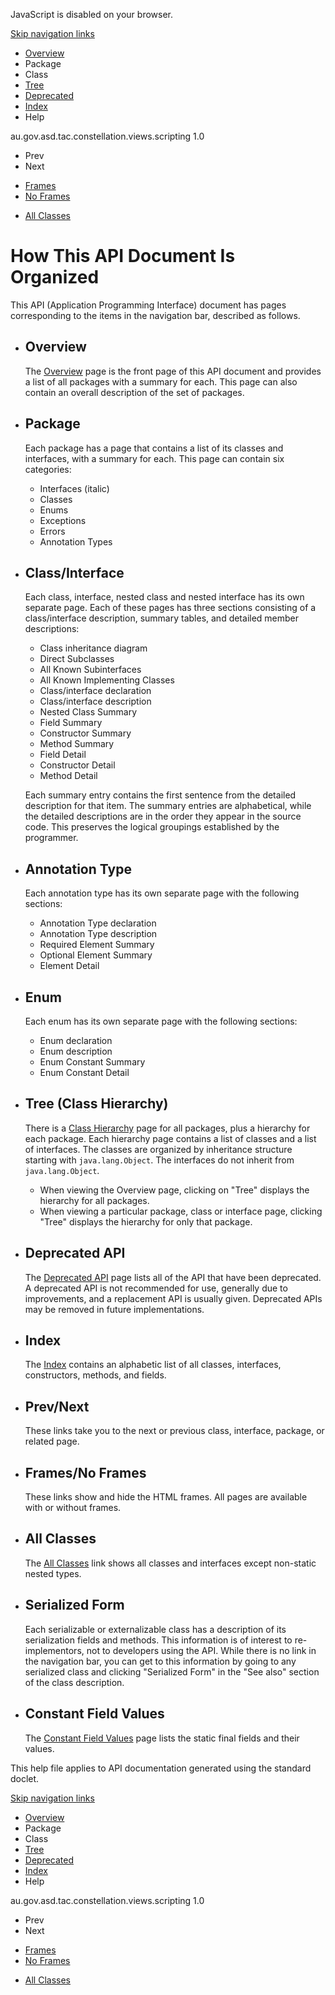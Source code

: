 <div>

JavaScript is disabled on your browser.

</div>

<div class="topNav">

<span id="navbar.top"></span>

<div class="skipNav">

[Skip navigation links](#skip.navbar.top "Skip navigation links")

</div>

<span id="navbar.top.firstrow"></span>

-   [Overview](overview-summary.html)
-   Package
-   Class
-   [Tree](overview-tree.html)
-   [Deprecated](deprecated-list.html)
-   [Index](index-all.html)
-   Help

<div class="aboutLanguage">

au.gov.asd.tac.constellation.views.scripting 1.0

</div>

</div>

<div class="subNav">

-   Prev
-   Next

<!-- -->

-   [Frames](index.html?help-doc.html)
-   [No Frames](help-doc.html)

<!-- -->

-   [All Classes](allclasses-noframe.html)

<div>

</div>

<span id="skip.navbar.top"></span>

</div>

<div class="header">

# How This API Document Is Organized

<div class="subTitle">

This API (Application Programming Interface) document has pages
corresponding to the items in the navigation bar, described as follows.

</div>

</div>

<div class="contentContainer">

-   ## Overview

    The [Overview](overview-summary.html) page is the front page of this
    API document and provides a list of all packages with a summary for
    each. This page can also contain an overall description of the set
    of packages.

-   ## Package

    Each package has a page that contains a list of its classes and
    interfaces, with a summary for each. This page can contain six
    categories:

    -   Interfaces (italic)
    -   Classes
    -   Enums
    -   Exceptions
    -   Errors
    -   Annotation Types

-   ## Class/Interface

    Each class, interface, nested class and nested interface has its own
    separate page. Each of these pages has three sections consisting of
    a class/interface description, summary tables, and detailed member
    descriptions:

    -   Class inheritance diagram
    -   Direct Subclasses
    -   All Known Subinterfaces
    -   All Known Implementing Classes
    -   Class/interface declaration
    -   Class/interface description

    <!-- -->

    -   Nested Class Summary
    -   Field Summary
    -   Constructor Summary
    -   Method Summary

    <!-- -->

    -   Field Detail
    -   Constructor Detail
    -   Method Detail

    Each summary entry contains the first sentence from the detailed
    description for that item. The summary entries are alphabetical,
    while the detailed descriptions are in the order they appear in the
    source code. This preserves the logical groupings established by the
    programmer.

-   ## Annotation Type

    Each annotation type has its own separate page with the following
    sections:

    -   Annotation Type declaration
    -   Annotation Type description
    -   Required Element Summary
    -   Optional Element Summary
    -   Element Detail

-   ## Enum

    Each enum has its own separate page with the following sections:

    -   Enum declaration
    -   Enum description
    -   Enum Constant Summary
    -   Enum Constant Detail

-   ## Tree (Class Hierarchy)

    There is a [Class Hierarchy](overview-tree.html) page for all
    packages, plus a hierarchy for each package. Each hierarchy page
    contains a list of classes and a list of interfaces. The classes are
    organized by inheritance structure starting with `java.lang.Object`.
    The interfaces do not inherit from `java.lang.Object`.

    -   When viewing the Overview page, clicking on "Tree" displays the
        hierarchy for all packages.
    -   When viewing a particular package, class or interface page,
        clicking "Tree" displays the hierarchy for only that package.

-   ## Deprecated API

    The [Deprecated API](deprecated-list.html) page lists all of the API
    that have been deprecated. A deprecated API is not recommended for
    use, generally due to improvements, and a replacement API is usually
    given. Deprecated APIs may be removed in future implementations.

-   ## Index

    The [Index](index-all.html) contains an alphabetic list of all
    classes, interfaces, constructors, methods, and fields.

-   ## Prev/Next

    These links take you to the next or previous class, interface,
    package, or related page.

-   ## Frames/No Frames

    These links show and hide the HTML frames. All pages are available
    with or without frames.

-   ## All Classes

    The [All Classes](allclasses-noframe.html) link shows all classes
    and interfaces except non-static nested types.

-   ## Serialized Form

    Each serializable or externalizable class has a description of its
    serialization fields and methods. This information is of interest to
    re-implementors, not to developers using the API. While there is no
    link in the navigation bar, you can get to this information by going
    to any serialized class and clicking "Serialized Form" in the "See
    also" section of the class description.

-   ## Constant Field Values

    The [Constant Field Values](constant-values.html) page lists the
    static final fields and their values.

<span class="emphasizedPhrase">This help file applies to API
documentation generated using the standard doclet.</span>

</div>

<div class="bottomNav">

<span id="navbar.bottom"></span>

<div class="skipNav">

[Skip navigation links](#skip.navbar.bottom "Skip navigation links")

</div>

<span id="navbar.bottom.firstrow"></span>

-   [Overview](overview-summary.html)
-   Package
-   Class
-   [Tree](overview-tree.html)
-   [Deprecated](deprecated-list.html)
-   [Index](index-all.html)
-   Help

<div class="aboutLanguage">

au.gov.asd.tac.constellation.views.scripting 1.0

</div>

</div>

<div class="subNav">

-   Prev
-   Next

<!-- -->

-   [Frames](index.html?help-doc.html)
-   [No Frames](help-doc.html)

<!-- -->

-   [All Classes](allclasses-noframe.html)

<div>

</div>

<span id="skip.navbar.bottom"></span>

</div>
